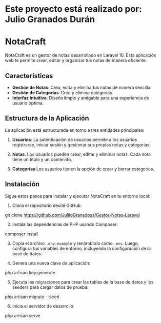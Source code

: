 # Este proyecto está realizado por: Julio Granados Durán
# NotaCraft

NotaCraft es un gestor de notas desarrollado en Laravel 10. Esta aplicación web te permite crear, editar y organizar tus notas de manera eficiente.

## Características

- **Gestión de Notas**: Crea, edita y elimina tus notas de manera sencilla.
- **Gestión de Categorías**: Crea y elimina categorías.
- **Interfaz Intuitiva**: Diseño limpio y amigable para una experiencia de usuario óptima.

## Estructura de la Aplicación

La aplicación está estructurada en torno a tres entidades principales:

1. **Usuarios**: La autenticación de usuarios permite a los usuarios registrarse, iniciar sesión y gestionar sus propias notas y categorías.

2. **Notas**: Los usuarios pueden crear, editar y eliminar notas. Cada nota tiene un título y un contenido.

3. **Categorías**:Los usuarios tienen la opción de crear y borrar categorías.

## Instalación

Sigue estos pasos para instalar y ejecutar NotaCraft en tu entorno local:

1. Clona el repositorio desde GitHub:

git clone https://github.com/JuliioGranadoss/Gestor-Notas-Laravel

2. Instala las dependencias de PHP usando Composer:

composer install

3. Copia el archivo `.env.example` y renómbralo como `.env`. Luego, configura tus variables de entorno, incluyendo la configuración de la base de datos.

4. Genera una nueva clave de aplicación:

php artisan key:generate

5. Ejecuta las migraciones para crear las tablas de la base de datos y los seeders para cargar datos de prueba:

php artisan migrate --seed

6. Inicia el servidor de desarrollo:

php artisan serve
